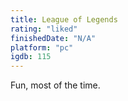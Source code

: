 ```yaml
---
title: League of Legends
rating: "liked"
finishedDate: "N/A"
platform: "pc"
igdb: 115
---
```


Fun, most of the time.

